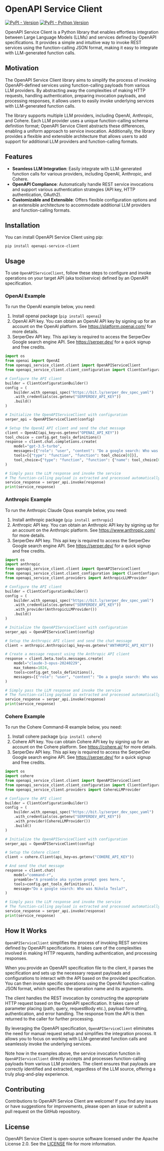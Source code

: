 # OpenAPI Service Client
[![PyPI - Version](https://img.shields.io/pypi/v/openapi-service-client.svg)](https://pypi.org/project/openapi-service-client)
[![PyPI - Python Version](https://img.shields.io/pypi/pyversions/openapi-service-client.svg)](https://pypi.org/project/openapi-service-client)


OpenAPI Service Client is a Python library that enables effortless integration between Large Language Models (LLMs) and services defined by OpenAPI specifications. It provides a simple and intuitive way to invoke REST services using the function-calling JSON format, making it easy to integrate with LLM-generated function calls.

## Motivation

The OpenAPI Service Client library aims to simplify the process of invoking OpenAPI-defined services using function-calling payloads from various LLM providers. By abstracting away the complexities of making HTTP requests, handling authentication, preparing invocation payloads, and processing responses, it allows users to easily invoke underlying services with LLM-generated function calls.

The library supports multiple LLM providers, including OpenAI, Anthropic, and Cohere. Each LLM provider uses a unique function-calling schema definition format; OpenAPI Service Client abstracts these differences, enabling a uniform approach to service invocation. Additionally, the library provides a flexible and extensible architecture that allows users to add support for additional LLM providers and function-calling formats.

## Features

- **Seamless LLM Integration**: Easily integrate with LLM-generated function calls for various providers, including OpenAI, Anthropic, and Cohere.
- **OpenAPI Compliance**: Automatically handle REST service invocations and support various authentication strategies (API key, HTTP authentication, OAuth2).
- **Customizable and Extensible**: Offers flexible configuration options and an extensible architecture to accommodate additional LLM providers and function-calling formats.

## Installation

You can install OpenAPI Service Client using pip:

```shell
pip install openapi-service-client
```

## Usage

To use `OpenAPIServiceClient`, follow these steps to configure and invoke operations on your target API (aka tool/service) defined by an OpenAPI specification.

### OpenAI Example

To run the OpenAI example below, you need:
1) Install openai package (`pip install openai`)
2) OpenAI API key. You can obtain an OpenAI API key by signing up for an account on the OpenAI platform. See https://platform.openai.com/ for more details.
3) SerperDev API key. This api key is required to access the SerperDev Google search engine API. See https://serper.dev/ for a quick signup and free credits. 


```python
import os
from openai import OpenAI
from openapi_service_client.client import OpenAPIServiceClient
from openapi_service_client.client_configuration import ClientConfigurationBuilder

# Configure the API client
builder = ClientConfigurationBuilder()
config = (
    builder.with_openapi_spec("https://bit.ly/serper_dev_spec_yaml")
    .with_credentials(os.getenv("SERPERDEV_API_KEY"))
    .build()
)

# Initialize the OpenAPIServiceClient with configuration
serper_api = OpenAPIServiceClient(config)

# Setup the OpenAI API client and send the chat message
client = OpenAI(api_key=os.getenv("OPENAI_API_KEY"))
tool_choice = config.get_tools_definitions()
response = client.chat.completions.create(
    model="gpt-3.5-turbo",
    messages=[{"role": "user", "content": "Do a google search: Who was Nikola Tesla?"}],
    tools=[{"type": "function", "function": tool_choice[0]}],
    tool_choice={"type": "function", "function": {"name": tool_choice[0]["name"]}},
)

# Simply pass the LLM response and invoke the service
# The function-calling payload is extracted and processed automatically
service_response = serper_api.invoke(response)
print(service_response)
```

### Anthropic Example

To run the Anthropic Claude Opus example below, you need:

1) Install anthropic package (`pip install anthropic`)
2) Anthropic API key. You can obtain an Anthropic API key by signing up for an account on the Anthropic platform. See https://www.anthropic.com/ for more details.
3) SerperDev API key. This api key is required to access the SerperDev Google search engine API. See https://serper.dev/ for a quick signup and free credits. 


```python
import os
import anthropic
from openapi_service_client.client import OpenAPIServiceClient
from openapi_service_client.client_configuration import ClientConfigurationBuilder
from openapi_service_client.providers import AnthropicLLMProvider

# Configure the API client
builder = ClientConfigurationBuilder()
config = (
    builder.with_openapi_spec("https://bit.ly/serper_dev_spec_yaml")
    .with_credentials(os.getenv("SERPERDEV_API_KEY"))
    .with_provider(AnthropicLLMProvider())
    .build()
)

# Initialize the OpenAPIServiceClient with configuration
serper_api = OpenAPIServiceClient(config)

# Setup the Anthropic API client and send the chat message
client = anthropic.Anthropic(api_key=os.getenv("ANTHROPIC_API_KEY"))

# Create a message request using the Anthropic API client
response = client.beta.tools.messages.create(
    model="claude-3-opus-20240229",
    max_tokens=1024,
    tools=config.get_tools_definitions(),
    messages=[{"role": "user", "content": "Do a google search: Who was Nikola Tesla?"}],
)

# Simply pass the LLM response and invoke the service
# The function-calling payload is extracted and processed automatically
service_response = serper_api.invoke(response)
print(service_response)
```
### Cohere Example

To run the Cohere Command-R example below, you need:

1) Install cohere package (`pip install cohere`)
2) Cohere API key. You can obtain Cohere API key by signing up for an account on the Cohere platform. See https://cohere.ai/ for more details.
3) SerperDev API key. This api key is required to access the SerperDev Google search engine API. See https://serper.dev/ for a quick signup and free credits. 


```python
import os
import cohere
from openapi_service_client.client import OpenAPIServiceClient
from openapi_service_client.client_configuration import ClientConfigurationBuilder
from openapi_service_client.providers import CohereLLMProvider

# Configure the API client
builder = ClientConfigurationBuilder()
config = (
    builder.with_openapi_spec("https://bit.ly/serper_dev_spec_yaml")
    .with_credentials(os.getenv("SERPERDEV_API_KEY"))
    .with_provider(CohereLLMProvider())
    .build()
)

# Initialize the OpenAPIServiceClient with configuration
serper_api = OpenAPIServiceClient(config)

# Setup the Cohere client 
client = cohere.Client(api_key=os.getenv("COHERE_API_KEY"))

# And send the chat message
response = client.chat(
    model="command-r",
    preamble="A preamble aka system prompt goes here.",
    tools=config.get_tools_definitions(),
    message="Do a google search: Who was Nikola Tesla?",
)

# Simply pass the LLM response and invoke the service
# The function-calling payload is extracted and processed automatically
service_response = serper_api.invoke(response)
print(service_response)
```

## How It Works
`OpenAPIServiceClient` simplifies the process of invoking REST services defined by OpenAPI specifications. It takes care of the complexities involved in making HTTP requests, handling authentication, and processing responses.

When you provide an OpenAPI specification file to the client, it parses the specification and sets up the necessary request payloads and configurations to interact with the API based on the provided specification. You can then invoke specific operations using the OpenAI function-calling JSON format, which specifies the operation name and its arguments.

The client handles the REST invocation by constructing the appropriate HTTP request based on the OpenAPI specification. It takes care of parameter placing (path, query, requestBody etc.), payload formatting, authentication, and error handling. The response from the API is then returned to the caller for further processing.

By leveraging the OpenAPI specification, `OpenAPIServiceClient` eliminates the need for manual request setup and simplifies the integration process. It allows you to focus on working with LLM-generated function calls and seamlessly invoke the underlying services.

Note how in the examples above, the service invocation function in `OpenAPIServiceClient` directly accepts and processes function-calling payloads from various LLM providers. The client ensures that payloads are correctly identified and extracted, regardless of the LLM source, offering a truly plug-and-play experience.

## Contributing

Contributions to OpenAPI Service Client are welcome! If you find any issues or have suggestions for improvements, please open an issue or submit a pull request on the GitHub repository.

## License

OpenAPI Service Client is open-source software licensed under the Apache License 2.0. See the [LICENSE](LICENSE) file for more information.
